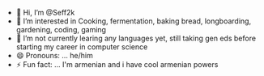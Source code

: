 - 👋 Hi, I’m @Seff2k
- 👀 I’m interested in Cooking, fermentation, baking bread, longboarding, gardening, coding, gaming
- 🌱 I’m not currently learing any languages yet, still taking gen eds before starting my career in computer science
- 😄 Pronouns: ... he/him
- ⚡ Fun fact: ... I'm armenian and i have cool armenian powers

<!---
Seff2k/Seff2k is a ✨ special ✨ repository because its `README.md` (this file) appears on your GitHub profile.
You can click the Preview link to take a look at your changes.
--->
